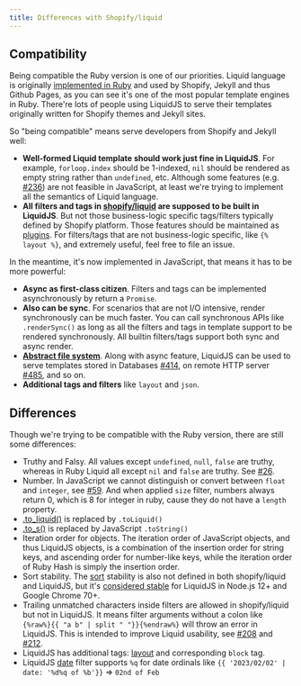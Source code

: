 ```yaml
---
title: Differences with Shopify/liquid
---
```


## Compatibility

Being compatible the Ruby version is one of our priorities. Liquid language is originally [implemented in Ruby][ruby-liquid] and used by Shopify, Jekyll and thus Github Pages, as you can see it's one of the most popular template engines in Ruby. There're lots of people using LiquidJS to serve their templates originally written for Shopify themes and Jekyll sites.

So "being compatible" means serve developers from Shopify and Jekyll well:

- **Well-formed Liquid template should work just fine in LiquidJS**. For example, `forloop.index` should be 1-indexed, `nil` should be rendered as empty string rather than `undefined`, etc. Although some features (e.g. [#236][#236]) are not feasible in JavaScript, at least we're trying to implement all the semantics of Liquid language.
- **All filters and tags in [shopify/liquid][ruby-liquid] are supposed to be built in LiquidJS**. But not those business-logic specific tags/filters typically defined by Shopify platform. Those features should be maintained as [plugins][plugins]. For filters/tags that are not business-logic specific, like `{% layout %}`, and extremely useful, feel free to file an issue.

In the meantime, it's now implemented in JavaScript, that means it has to be more powerful:

* **Async as first-class citizen**. Filters and tags can be implemented asynchronously by return a `Promise`.
* **Also can be sync**. For scenarios that are not I/O intensive, render synchronously can be much faster. You can call synchronous APIs like `.renderSync()` as long as all the filters and tags in template support to be rendered synchronously. All builtin filters/tags support both sync and async render.
* **[Abstract file system][afs]**. Along with async feature, LiquidJS can be used to serve templates stored in Databases [#414][#414], on remote HTTP server [#485][#485], and so on.
* **Additional tags and filters** like `layout` and `json`.

## Differences

Though we're trying to be compatible with the Ruby version, there are still some differences:

* Truthy and Falsy. All values except `undefined`, `null`, `false` are truthy, whereas in Ruby Liquid all except `nil` and `false` are truthy. See [#26][#26].
* Number. In JavaScript we cannot distinguish or convert between `float` and `integer`, see [#59][#59]. And when applied `size` filter, numbers always return 0, which is 8 for integer in ruby, cause they do not have a `length` property.
* [.to_liquid()](https://github.com/Shopify/liquid/wiki/Introduction-to-Drops) is replaced by `.toLiquid()`
* [.to_s()](https://www.rubydoc.info/gems/liquid/Liquid/Drop) is replaced by JavaScript `.toString()`
* Iteration order for objects. The iteration order of JavaScript objects, and thus LiquidJS objects, is a combination of the insertion order for string keys, and ascending order for number-like keys, while the iteration order of Ruby Hash is simply the insertion order.
* Sort stability. The [sort][sort] stability is also not defined in both shopify/liquid and LiquidJS, but it's [considered stable][stable-sort] for LiquidJS in Node.js 12+ and Google Chrome 70+.
* Trailing unmatched characters inside filters are allowed in shopify/liquid but not in LiquidJS. It means filter arguments without a colon like `{%raw%}{{ "a b" | split " "}}{%endraw%}` will throw an error in LiquidJS. This is intended to improve Liquid usability, see [#208][#208] and [#212][#212].
* LiquidJS has additional tags: [layout][layout] and corresponding `block` tag.
* LiquidJS [date][date] filter supports `%q` for date ordinals like `{{ '2023/02/02' | date: '%d%q of %b'}}` => `02nd of Feb`

[date]: https://liquidjs.com/filters/date.html
[layout]: https://liquidjs.com/tags/layout.html
[json]: https://liquidjs.com/filters/json.html
[#26]: https://github.com/harttle/liquidjs/pull/26
[#59]: https://github.com/harttle/liquidjs/issues/59
[#208]: https://github.com/harttle/liquidjs/issues/208
[#212]: https://github.com/harttle/liquidjs/issues/212
[#236]: https://github.com/harttle/liquidjs/issues/236
[#414]: https://github.com/harttle/liquidjs/discussions/414
[#485]: https://github.com/harttle/liquidjs/discussions/485
[sort]: https://liquidjs.com/filters/sort.html
[stable-sort]: https://v8.dev/features/stable-sort
[plugins]: ./plugins.html#Plugin-List
[ruby-liquid]: https://github.com/Shopify/liquid
[afs]: https://liquidjs.com/tutorials/render-file.html#Abstract-File-System
